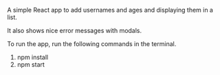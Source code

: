 A simple React app to add usernames and ages and displaying them in a list.

It also shows nice error messages with modals.

To run the app, run the following commands in the terminal.
1. npm install
2. npm start
